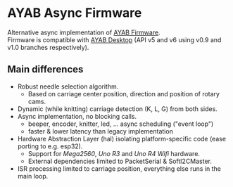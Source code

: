 # AYAB Async Firmware
Alternative async implementation of [AYAB Firmware](https://github.com/AllYarnsAreBeautiful/ayab-firmware).  
Firmware is compatible with [AYAB Desktop](https://github.com/AllYarnsAreBeautiful/ayab-desktop) (API v5 and v6 using v0.9 and v1.0 branches respectively).

## Main differences
- Robust needle selection algorithm.
   - Based on carriage center position, direction and position of rotary cams.
- Dynamic (while knitting) carriage detection (K, L, G) from both sides.
- Async implementation, no blocking calls.
   - beeper, encoder, knitter, led, ... async scheduling ("event loop")
   - faster & lower latency than legacy implementation
- Hardware Abstraction Layer (hal) isolating platform-specific code (ease porting to e.g. esp32).
   - Support for *Mega2560*, *Uno R3* and *Uno R4 Wifi* hardware.
   - External dependencies limited to PacketSerial & SoftI2CMaster.
- ISR processing limited to carriage position, everything else runs in the main loop.
